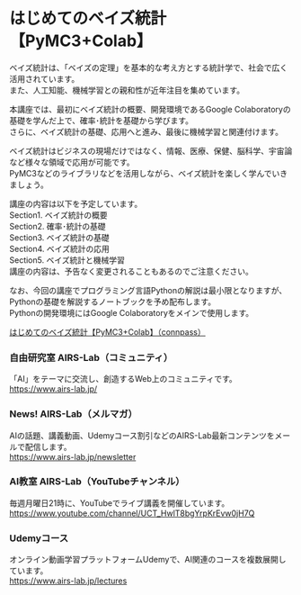# はじめてのベイズ統計【PyMC3+Colab】
  
ベイズ統計は、「ベイズの定理」を基本的な考え方とする統計学で、社会で広く活用されています。  
また、人工知能、機械学習との親和性が近年注目を集めています。  
  
本講座では、最初にベイズ統計の概要、開発環境であるGoogle Colaboratoryの基礎を学んだ上で、確率･統計を基礎から学びます。  
さらに、ベイズ統計の基礎、応用へと進み、最後に機械学習と関連付けます。  
  
ベイズ統計はビジネスの現場だけではなく、情報、医療、保健、脳科学、宇宙論など様々な領域で応用が可能です。  
PyMC3などのライブラリなどを活用しながら、ベイズ統計を楽しく学んでいきましょう。   
  
講座の内容は以下を予定しています。  
Section1. ベイズ統計の概要  
Section2. 確率･統計の基礎  
Section3. ベイズ統計の基礎  
Section4. ベイズ統計の応用  
Section5. ベイズ統計と機械学習  
講座の内容は、予告なく変更されることもあるのでご注意ください。  
  
なお、今回の講座でプログラミング言語Pythonの解説は最小限となりますが、Pythonの基礎を解説するノートブックを予め配布します。  
Pythonの開発環境にはGoogle Colaboratoryをメインで使用します。  
  
[はじめてのベイズ統計【PyMC3+Colab】（connpass）](https://liveai.connpass.com/event/261749/)    
  
### 自由研究室 AIRS-Lab（コミュニティ）
「AI」をテーマに交流し、創造するWeb上のコミュニティです。  
https://www.airs-lab.jp/  
  
### News! AIRS-Lab（メルマガ）
AIの話題、講義動画、Udemyコース割引などのAIRS-Lab最新コンテンツをメールで配信します。  
https://www.airs-lab.jp/newsletter  
  
### AI教室 AIRS-Lab（YouTubeチャンネル）
毎週月曜日21時に、YouTubeでライブ講義を開催しています。  
https://www.youtube.com/channel/UCT_HwlT8bgYrpKrEvw0jH7Q  
  
### Udemyコース
オンライン動画学習プラットフォームUdemyで、AI関連のコースを複数展開しています。  
https://www.airs-lab.jp/lectures  
